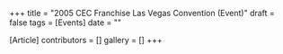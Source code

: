 +++
title = "2005 CEC Franchise Las Vegas Convention (Event)"
draft = false
tags = [Events]
date = ""

[Article]
contributors = []
gallery = []
+++